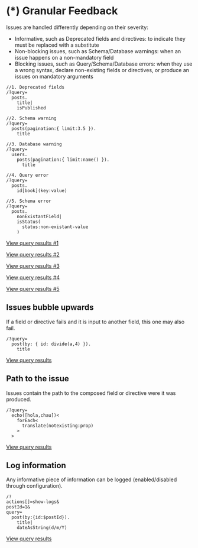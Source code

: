 # (*) Granular Feedback

Issues are handled differently depending on their severity:

- Informative, such as Deprecated fields and directives: to indicate they must be replaced with a substitute
- Non-blocking issues, such as Schema/Database warnings: when an issue happens on a non-mandatory field
- Blocking issues, such as Query/Schema/Database errors: when they use a wrong syntax, declare non-existing fields or directives, or produce an issues on mandatory arguments

```less
//1. Deprecated fields
/?query=
  posts.
    title|
    isPublished

//2. Schema warning
/?query=
  posts(pagination:{ limit:3.5 }).
    title

//3. Database warning
/?query=
  users.
    posts(pagination:{ limit:name() }).
      title

//4. Query error
/?query=
  posts.
    id[book](key:value)

//5. Schema error
/?query=
  posts.
    nonExistantField|
    isStatus(
      status:non-existant-value
    )
```

<a href="https://newapi.getpop.org/api/graphql/?query=posts.title%7Cpublished">View query results #1</a>

<a href="https://newapi.getpop.org/api/graphql/?query=posts(pagination:{limit:3.5}).title">View query results #2</a>

<a href="https://newapi.getpop.org/api/graphql/?query=users.posts(pagination:{limit:name()}).title">View query results #3</a>

<a href="https://newapi.getpop.org/api/graphql/?query=posts.id%5Bbook%5D(key:value)">View query results #4</a>

<a href="https://newapi.getpop.org/api/graphql/?query=posts.nonExistantField%7CisStatus(status:non-existant-value)">View query results #5</a>

## Issues bubble upwards

If a field or directive fails and it is input to another field, this one may also fail.

```less
/?query=
  post(by: { id: divide(a,4) }).
    title
```

<a href="https://newapi.getpop.org/api/graphql/?query=post(by:{id:divide(a,4)}).title">View query results</a>

## Path to the issue

Issues contain the path to the composed field or directive were it was produced.

```less
/?query=
  echo([hola,chau])<
    forEach<
      translate(notexisting:prop)
    >
  >
```

<a href="https://newapi.getpop.org/api/graphql/?query=echo(%5Bhola,chau%5D)%3CforEach%3Ctranslate(notexisting:prop)%3E%3E">View query results</a>

## Log information

Any informative piece of information can be logged (enabled/disabled through configuration).

```less
/?
actions[]=show-logs&
postId=1&
query=
  post(by:{id:$postId}).
    title|
    dateAsString(d/m/Y)
```

<a href="https://newapi.getpop.org/api/graphql/?actions%5B%5D=show-logs&amp;postId=1&amp;query=post(by:{id:%24postId}).title%7CdateAsString(d/m/Y)">View query results</a>
